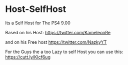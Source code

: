 # Host-SelfHost

Its a Self Host for The PS4 9.00

Based on his Host: https://twitter.com/KameleonRe

and on his Free host https://twitter.com/NazkyYT

For the Guys the a too Lazy to self Host you can use this:
          https://cutt.ly/KIcf6ug
